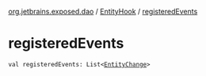 [org.jetbrains.exposed.dao](../index.md) / [EntityHook](index.md) / [registeredEvents](.)

# registeredEvents

`val registeredEvents: List<`[`EntityChange`](../-entity-change/index.md)`>`
